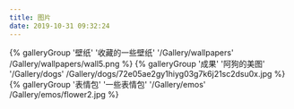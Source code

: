 ```yaml
---
title: 图片
date: 2019-10-31 09:32:24
---
```


<div class="gallery-group-main">
{% galleryGroup '壁纸' '收藏的一些壁纸' '/Gallery/wallpapers' /Gallery/wallpapers/wall5.png %}
{% galleryGroup '成果' '阿狗的美图' '/Gallery/dogs' /Gallery/dogs/72e05ae2gy1hiyg03g7k6j21sc2dsu0x.jpg %}
{% galleryGroup '表情包' '一些表情包' '/Gallery/emos' /Gallery/emos/flower2.jpg %}
</div>

